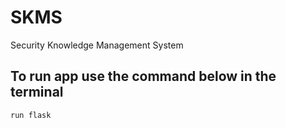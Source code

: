 # SKMS
Security Knowledge Management System
## To run app use the command below in the terminal
`run flask`

